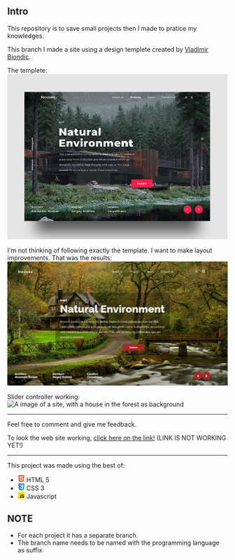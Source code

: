 ## Intro
This repository is to save small projects then I made to pratice my knowledges.

This branch I made a site using a design templete created by [Vladimir Biondic](https://dribbble.com/Biondic).

The templete:
![A image of a site, with a house in the forest as background](templete.jpg)


I'm not thinking of following exactly the template. I want to make layout improvements.
That was the results:
![A image of a site, with a house in the forest as background](result.png)

Slider controller working:
![A image of a site, with a house in the forest as background](result.gif)

---

Feel free to comment and give me feedback.

To look the web site working, [click here on the link!](#)  (LINK IS NOT WORKING YET!)

---

This project was made using the best of:
- ![HTML icon](https://raw.githubusercontent.com/JoaoGabrielOliveira/praticing/master/icons/html5.png) HTML 5
- ![CSS icon](https://raw.githubusercontent.com/JoaoGabrielOliveira/praticing/master/icons/css3.png) CSS 3
- ![Javascript icon](https://raw.githubusercontent.com/JoaoGabrielOliveira/praticing/master/icons/javascript.png) Javascript

## NOTE

- For each project it has a separate branch.
- The branch name needs to be named with the programming language as suffix